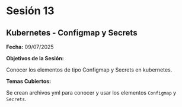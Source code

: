 # Sesión 13 #

## Kubernetes - Configmap y Secrets ##

**Fecha:** 09/07/2025

**Objetivos de la Sesión:**

Conocer los elementos de tipo Configmap y Secrets en kubernetes.

**Temas Cubiertos:**

Se crean archivos yml para conocer y usar los elementos <code>Configmap</code> y <code>Secrets</code>.
